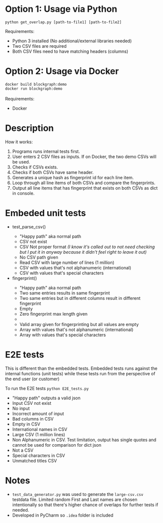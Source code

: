 <h1>Option 1: Usage via Python</h1>
<code>python get_overlap.py [path-to-file1] [path-to-file2]</code>

Requirements:
<ul>
    <li>Python 3 installed (No additional/external libraries needed)</li>
    <li>Two CSV files are required</li>
    <li>Both CSV files need to have matching headers (columns)</li>
</ul>

<h1>Option 2: Usage via Docker</h1>
<code>docker build blockgraph:demo</code>
<br>
<code>docker run blockgraph:demo</code>
<br>
<br>
Requirements:

<ul>
    <li>Docker</li>
</ul>

<h1>Description</h1>

How it works:
<ol>
    <li>Programs runs internal tests first.</li>
    <li>User enters 2 CSV files as inputs. If on Docker, the two demo CSVs will be used.</li>
    <li>Checks if CSVs exists.</li>
    <li>Checks if both CSVs have same header.</li>
    <li>Generates a unique hash as fingerprint id for each line item.</li>
    <li>Loop through all line items of both CSVs and compare the fingerprints.</li>
    <li>Output all line items that has fingerprint that exists on both CSVs as dict in console.</li>
</ol>

<h1>Embeded unit tests</h1>
<ul>
    <li>test_parse_csv()</li>
    <ul>
        <li>"Happy path" aka normal path</li>
        <li>CSV not exist</li>
        <li>CSV Not proper format <i>(I know it's called out to not need checking but I put it in anyway because it didn't feel right to leave it out)</i></li>
        <li>No CSV path given</li>
        <li>Read CSV with large number of lines (1 million)</li>
        <li>CSV with values that's not alphanumeric (international)</li>
        <li>CSV with values that's special characters</li>
    </ul>
    <li>fingerprint()</li>
    <ul>
        <li>"Happy path" aka normal path</li>
        <li>Two same entries results in same fingerprint</li>
        <li>Two same entries but in different columns result in different fingerprint</i></li>
        <li>Empty</li>
        <li>Zero fingerprint max length given</li>
        <li></li>
        <li>Valid array given for fingerprinting but all values are empty</li>
        <li>Array with values that's not alphanumeric (international)</li>
        <li>Array with values that's special characters</li>
    </ul>
    
</ul>

<h1>E2E tests</h1>
This is different than the embedded tests. Embedded tests runs against the internal functions (unit tests) while these
tests run from the perspective of the end user (or customer)

To run the E2E tests <code>python E2E_tests.py</code>
<ul>
    <li>"Happy path" outputs a valid json</li>
    <li>Input CSV not exist</li>
    <li>No input</li>
    <li>Incorrect amount of input</li>
    <li>Bad columns in CSV</li>
    <li>Empty in CSV</li>
    <li>International names in CSV</li>
    <li>Large CSV (1 million lines)</li>
    <li>Non Alphanumeric in CSV. Test limitation, output has single quotes and cannot be used for comparison for dict json</li>
    <li>Not a CSV</li>
    <li>Special characters in CSV</li>
    <li>Unmatched titles CSV</li>
</ul>

<h1>Notes</h1>
<ul>
    <li><code>test_data_generator.py</code> was used to generate the <code>large-csv.csv</code> testdata file. Limited random First and Last names are chosen intentionally so that there's higher chance of overlaps for further tests if needed.</li>
    <li>Developed in PyCharm so <code>.idea</code> folder is included</li>
</ul>

